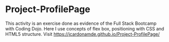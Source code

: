 # Project-ProfilePage
This activity is an exercise done as evidence of the Full Stack Bootcamp with Coding Dojo. Here I use concepts of flex box, positioning with CSS and HTML5 structure. Visit https://jcardonamde.github.io/Project-ProfilePage/
